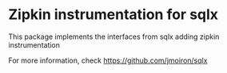 # Zipkin instrumentation for sqlx

This package implements the interfaces from sqlx adding zipkin instrumentation

For more information, check https://github.com/jmoiron/sqlx 